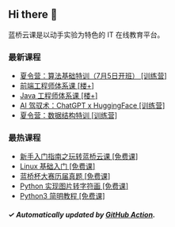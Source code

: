 ## Hi there 👋

蓝桥云课是以动手实验为特色的 IT 在线教育平台。

### 最新课程

<!-- LATEST:START -->
- [夏令营：算法基础特训（7月5日开班） [训练营]](https://www.lanqiao.cn/courses/20932/)
- [前端工程师体系课 [楼+]](https://www.lanqiao.cn/courses/21054/)
- [Java 工程师体系课 [楼+]](https://www.lanqiao.cn/courses/21053/)
- [AI 驾驭术：ChatGPT x HuggingFace [训练营]](https://www.lanqiao.cn/courses/20132/)
- [夏令营：数据结构特训 [训练营]](https://www.lanqiao.cn/courses/20995/)
<!-- LATEST:END -->

### 最热课程

<!-- HOTEST:START -->
- [新手入门指南之玩转蓝桥云课 [免费课]](https://www.lanqiao.cn/courses/63/)
- [Linux 基础入门 [免费课]](https://www.lanqiao.cn/courses/1/)
- [蓝桥杯大赛历届真题 [免费课]](https://www.lanqiao.cn/courses/2786/)
- [Python 实现图片转字符画 [免费课]](https://www.lanqiao.cn/courses/370/)
- [Python3 简明教程 [免费课]](https://www.lanqiao.cn/courses/596/)
<!-- HOTEST:END -->

##### ✓ Automatically updated by [GitHub Action](https://github.com/lanqiao-courses/.github/actions/workflows/update.yml).

